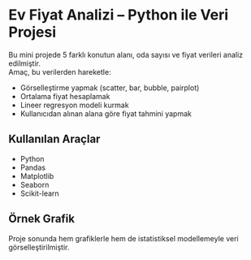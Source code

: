 # Ev Fiyat Analizi – Python ile Veri Projesi

Bu mini projede 5 farklı konutun alanı, oda sayısı ve fiyat verileri analiz edilmiştir.  
Amaç, bu verilerden hareketle:
- Görselleştirme yapmak (scatter, bar, bubble, pairplot)
- Ortalama fiyat hesaplamak
- Lineer regresyon modeli kurmak
- Kullanıcıdan alınan alana göre fiyat tahmini yapmak

## Kullanılan Araçlar
- Python
- Pandas
- Matplotlib
- Seaborn
- Scikit-learn

## Örnek Grafik
Proje sonunda hem grafiklerle hem de istatistiksel modellemeyle veri görselleştirilmiştir.
